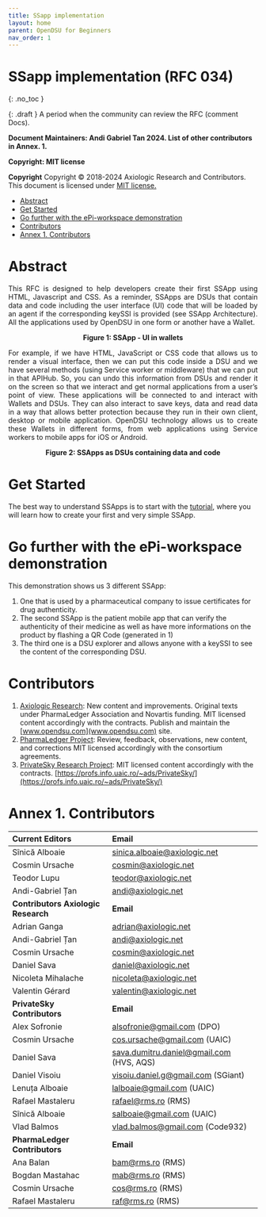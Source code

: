 ```yaml
---
title: SSapp implementation 
layout: home
parent: OpenDSU for Beginners
nav_order: 1
---
```

<style>
.imgMain{
    display.block;
    margin-left:70px;
    margin-right:auto;
} 
</style>

# SSapp implementation (RFC 034)
{: .no_toc }

{: .draft }
A period when the community can review the RFC (comment Docs).


**Document Maintainers: Andi Gabriel Tan 2024. List of other contributors in Annex. 1.**

**Copyright: MIT license**

 **Copyright**
Copyright © 2018-2024 Axiologic Research and Contributors.
This document is licensed under [MIT license.](https://en.wikipedia.org/wiki/MIT_License)


<!-- TOC -->
* [Abstract](#abstract)
* [Get Started](#get-started)
* [Go further with the ePi-workspace demonstration](#go-further-with-the-epi-workspace-demonstration)
* [Contributors](#contributors-)
* [Annex 1. Contributors](#annex-1-contributors)
<!-- TOC -->


# Abstract

<p style='text-align: justify;'>This RFC is designed to help developers create their first SSApp using HTML, Javascript and CSS. As a reminder, SSApps are DSUs that contain data and code including the user interface (UI) code that will be loaded by an agent if the corresponding keySSI is provided (see SSApp Architecture). All the applications used by OpenDSU in one form or another have a Wallet.</p>


<p style="text-align:center"><b>Figure 1: SSApp - UI in wallets</b></p>


<p style='text-align: justify;'>For example, if we have HTML, JavaScript or CSS code that allows us to render a visual interface, then we can put this code inside a DSU and we have several methods (using Service worker or middleware) that we can put in that APIHub. So, you can undo this information from DSUs and render it on the screen so that we interact and get normal applications from a user’s point of view. These applications will be connected to and interact with Wallets and DSUs. They can also interact to save keys, data and read data in a way that allows better protection because they run in their own client, desktop or mobile application. OpenDSU technology allows us to create these Wallets in different forms, from web applications using Service workers to mobile apps for iOS or Android.</p>

<p style="text-align:center"><b>Figure 2: SSApps as DSUs containing data and code</b></p>


# Get Started

The best way to understand SSApps is to start with the [tutorial](https://www.opendsu.org/pages/quickstart/Developers%20Tutorial%20(RFC-114).html), where you will learn how to create your first and very simple SSApp.

# Go further with the ePi-workspace demonstration

This demonstration shows us 3 different SSApp:

1. One that is used by a pharmaceutical company to issue certificates for drug authenticity.
2. The second SSApp is the patient mobile app that can verify the authenticity of their medicine as well as have more informations on the product by flashing a QR Code (generated in 1)
3. The third one is a DSU explorer and allows anyone with a keySSI to see the content of the corresponding DSU.


# Contributors   

1. [Axiologic Research](www.axiologic.net): New content and improvements. Original texts under PharmaLedger Association and Novartis funding. MIT licensed content accordingly with the contracts. Publish and maintain the [www.opendsu.com](www.opendsu.com) site.
2. [PharmaLedger Project](www.pharmaledger.eu): Review, feedback, observations, new content, and corrections MIT licensed accordingly with the consortium agreements.
3. [PrivateSky Research Project](www.privatesky.xyz):  MIT licensed content accordingly with the contracts. [https://profs.info.uaic.ro/~ads/PrivateSky/](https://profs.info.uaic.ro/~ads/PrivateSky/)  

# Annex 1. Contributors

|**Current Editors**                  |**Email**                                 |
|:------------------------------------|:-----------------------------------------|
|Sînică Alboaie                       | sinica.alboaie@axiologic.net             |
|Cosmin Ursache                       | cosmin@axiologic.net                     |
|Teodor Lupu                          | teodor@axiologic.net                     |
|Andi-Gabriel Țan                     | andi@axiologic.net                       |
|**Contributors Axiologic Research**  | **Email**                                |
|Adrian Ganga                         | adrian@axiologic.net                     |
|Andi-Gabriel Țan                     | andi@axiologic.net                       |
|Cosmin Ursache                       | cosmin@axiologic.net                     |
|Daniel Sava                          | daniel@axiologic.net                     |
|Nicoleta Mihalache                   | nicoleta@axiologic.net                   |
|Valentin Gérard                      | valentin@axiologic.net                   |
|**PrivateSky Contributors**          |**Email**                                 |
|Alex Sofronie                        | alsofronie@gmail.com (DPO)               |
|Cosmin Ursache                       | cos.ursache@gmail.com (UAIC)             |
|Daniel Sava                          | sava.dumitru.daniel@gmail.com (HVS, AQS) |
|Daniel Visoiu                        | visoiu.daniel.g@gmail.com (SGiant)       |
|Lenuța Alboaie                       | lalboaie@gmail.com (UAIC)                |
|Rafael Mastaleru                     | rafael@rms.ro (RMS)                      |
|Sînică Alboaie                       | salboaie@gmail.com (UAIC)                |
|Vlad Balmos                          | vlad.balmos@gmail.com (Code932)          |
|**PharmaLedger Contributors**        | **Email**                                |
|Ana Balan                            | bam@rms.ro (RMS)                         |
|Bogdan Mastahac                      | mab@rms.ro (RMS)                         |
|Cosmin Ursache                       | cos@rms.ro (RMS)                         |
|Rafael Mastaleru                     | raf@rms.ro (RMS)                         |

